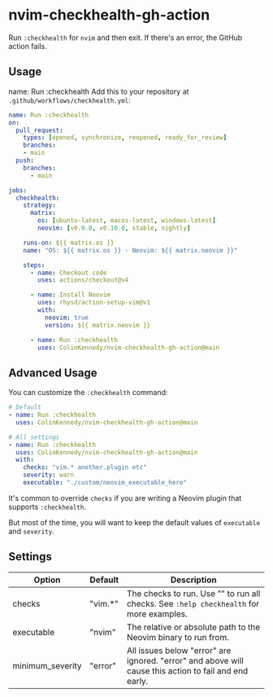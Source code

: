 # nvim-checkhealth-gh-action
Run `:checkhealth` for `nvim` and then exit. If there's an error, the GitHub action fails.


## Usage
name: Run :checkhealth
Add this to your repository at `.github/workflows/checkhealth.yml`:

```yml
name: Run :checkhealth
on:
  pull_request:
    types: [opened, synchronize, reopened, ready_for_review]
    branches:
    - main
  push:
    branches:
      - main

jobs:
  checkhealth:
    strategy:
      matrix:
        os: [ubuntu-latest, macos-latest, windows-latest]
        neovim: [v0.9.0, v0.10.0, stable, nightly]

    runs-on: ${{ matrix.os }}
    name: "OS: ${{ matrix.os }} - Neovim: ${{ matrix.neovim }}"

    steps:
      - name: Checkout code
        uses: actions/checkout@v4

      - name: Install Neovim
        uses: rhysd/action-setup-vim@v1
        with:
          neovim: true
          version: ${{ matrix.neovim }}

      - name: Run :checkhealth
        uses: ColinKennedy/nvim-checkhealth-gh-action@main
```


## Advanced Usage
You can customize the `:checkhealth` command:

```yml
# Default
- name: Run :checkhealth
  uses: ColinKennedy/nvim-checkhealth-gh-action@main

# All settings
- name: Run :checkhealth
  uses: ColinKennedy/nvim-checkhealth-gh-action@main
  with:
    checks: "vim.* another.plugin etc"
    severity: warn
    executable: "./custom/neovim_executable_here"
```

It's common to override `checks` if you are writing a Neovim plugin that supports
`:checkhealth`.

But most of the time, you will want to keep the default values of `executable` and
`severity`.


## Settings
| Option           | Default | Description                                                                                           |
|------------------|---------|-------------------------------------------------------------------------------------------------------|
| checks           | "vim.*" | The checks to run. Use "" to run all checks. See `:help checkhealth` for more examples.               |
| executable       | "nvim"  | The relative or absolute path to the Neovim binary to run from.                                       |
| minimum_severity | "error" | All issues below "error" are ignored. "error" and above will cause this action to fail and end early. |
